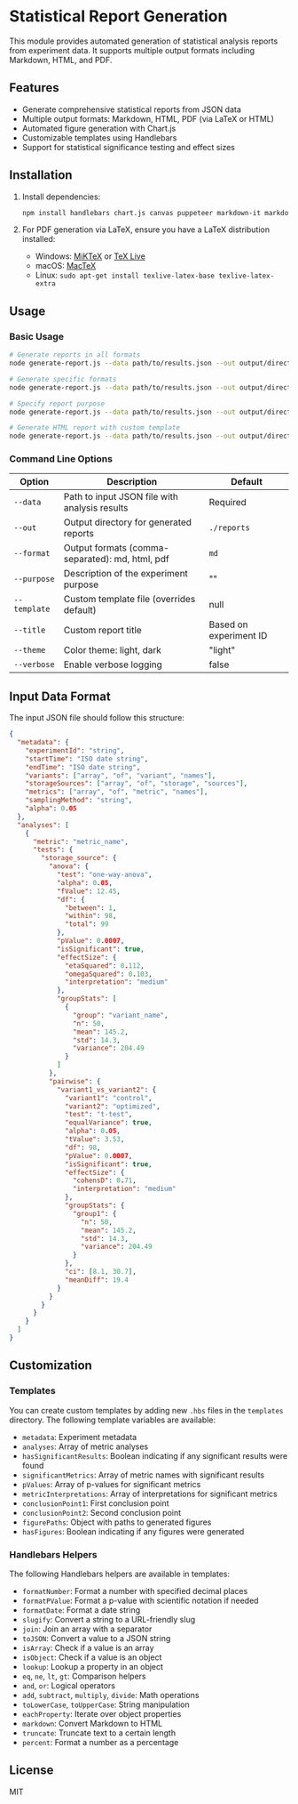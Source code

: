 # Statistical Report Generation

This module provides automated generation of statistical analysis reports from experiment data. It supports multiple output formats including Markdown, HTML, and PDF.

## Features

- Generate comprehensive statistical reports from JSON data
- Multiple output formats: Markdown, HTML, PDF (via LaTeX or HTML)
- Automated figure generation with Chart.js
- Customizable templates using Handlebars
- Support for statistical significance testing and effect sizes

## Installation

1. Install dependencies:
   ```bash
   npm install handlebars chart.js canvas puppeteer markdown-it markdown-it-anchor markdown-it-toc-done-right
   ```

2. For PDF generation via LaTeX, ensure you have a LaTeX distribution installed:
   - Windows: [MiKTeX](https://miktex.org/) or [TeX Live](https://www.tug.org/texlive/)
   - macOS: [MacTeX](https://www.tug.org/mactex/)
   - Linux: `sudo apt-get install texlive-latex-base texlive-latex-extra`

## Usage

### Basic Usage

```bash
# Generate reports in all formats
node generate-report.js --data path/to/results.json --out output/directory

# Generate specific formats
node generate-report.js --data path/to/results.json --out output/directory --format md,html,pdf

# Specify report purpose
node generate-report.js --data path/to/results.json --out output/directory --purpose "Performance comparison between variants"

# Generate HTML report with custom template
node generate-report.js --data path/to/results.json --out output/directory --format html --template custom-template.html
```

### Command Line Options

| Option | Description | Default |
|--------|-------------|---------|
| `--data` | Path to input JSON file with analysis results | Required |
| `--out` | Output directory for generated reports | `./reports` |
| `--format` | Output formats (comma-separated): md, html, pdf | `md` |
| `--purpose` | Description of the experiment purpose | "" |
| `--template` | Custom template file (overrides default) | null |
| `--title` | Custom report title | Based on experiment ID |
| `--theme` | Color theme: light, dark | "light" |
| `--verbose` | Enable verbose logging | false |

## Input Data Format

The input JSON file should follow this structure:

```json
{
  "metadata": {
    "experimentId": "string",
    "startTime": "ISO date string",
    "endTime": "ISO date string",
    "variants": ["array", "of", "variant", "names"],
    "storageSources": ["array", "of", "storage", "sources"],
    "metrics": ["array", "of", "metric", "names"],
    "samplingMethod": "string",
    "alpha": 0.05
  },
  "analyses": [
    {
      "metric": "metric_name",
      "tests": {
        "storage_source": {
          "anova": {
            "test": "one-way-anova",
            "alpha": 0.05,
            "fValue": 12.45,
            "df": {
              "between": 1,
              "within": 98,
              "total": 99
            },
            "pValue": 0.0007,
            "isSignificant": true,
            "effectSize": {
              "etaSquared": 0.112,
              "omegaSquared": 0.103,
              "interpretation": "medium"
            },
            "groupStats": [
              {
                "group": "variant_name",
                "n": 50,
                "mean": 145.2,
                "std": 14.3,
                "variance": 204.49
              }
            ]
          },
          "pairwise": {
            "variant1_vs_variant2": {
              "variant1": "control",
              "variant2": "optimized",
              "test": "t-test",
              "equalVariance": true,
              "alpha": 0.05,
              "tValue": 3.53,
              "df": 98,
              "pValue": 0.0007,
              "isSignificant": true,
              "effectSize": {
                "cohensD": 0.71,
                "interpretation": "medium"
              },
              "groupStats": {
                "group1": {
                  "n": 50,
                  "mean": 145.2,
                  "std": 14.3,
                  "variance": 204.49
                }
              },
              "ci": [8.1, 30.7],
              "meanDiff": 19.4
            }
          }
        }
      }
    }
  ]
}
```

## Customization

### Templates

You can create custom templates by adding new `.hbs` files in the `templates` directory. The following template variables are available:

- `metadata`: Experiment metadata
- `analyses`: Array of metric analyses
- `hasSignificantResults`: Boolean indicating if any significant results were found
- `significantMetrics`: Array of metric names with significant results
- `pValues`: Array of p-values for significant metrics
- `metricInterpretations`: Array of interpretations for significant metrics
- `conclusionPoint1`: First conclusion point
- `conclusionPoint2`: Second conclusion point
- `figurePaths`: Object with paths to generated figures
- `hasFigures`: Boolean indicating if any figures were generated

### Handlebars Helpers

The following Handlebars helpers are available in templates:

- `formatNumber`: Format a number with specified decimal places
- `formatPValue`: Format a p-value with scientific notation if needed
- `formatDate`: Format a date string
- `slugify`: Convert a string to a URL-friendly slug
- `join`: Join an array with a separator
- `toJSON`: Convert a value to a JSON string
- `isArray`: Check if a value is an array
- `isObject`: Check if a value is an object
- `lookup`: Lookup a property in an object
- `eq`, `ne`, `lt`, `gt`: Comparison helpers
- `and`, `or`: Logical operators
- `add`, `subtract`, `multiply`, `divide`: Math operations
- `toLowerCase`, `toUpperCase`: String manipulation
- `eachProperty`: Iterate over object properties
- `markdown`: Convert Markdown to HTML
- `truncate`: Truncate text to a certain length
- `percent`: Format a number as a percentage

## License

MIT
